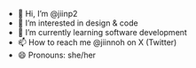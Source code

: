- 👋 Hi, I’m @jiinp2
- 👀 I’m interested in design & code
- 🌱 I’m currently learning software development
- 📫 How to reach me @jiinnoh on X (Twitter)
- 😄 Pronouns: she/her

<!---
jiinp2/jiinp2 is a ✨ special ✨ repository because its `README.md` (this file) appears on your GitHub profile.
You can click the Preview link to take a look at your changes.
--->

